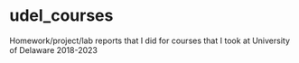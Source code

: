# udel_courses
Homework/project/lab reports that I did for courses that I took at University of Delaware 2018-2023
